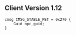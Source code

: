 ## Client Version 1.12

```rust,ignore
cmsg CMSG_STABLE_PET = 0x270 {
    Guid npc_guid;    
}

```
